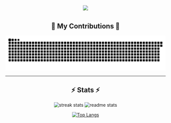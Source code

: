 <div align="center">
   <h1 align="center">
    <img src="https://readme-typing-svg.herokuapp.com/?font=Righteous&size=35&center=true&vCenter=true&width=500&height=70&duration=4000&lines=Hi+There!+👋;+I'm+Rizky+Maolana+Firdaus!;" />
</h1>
   
<div>
 <h2>🐍 My Contributions 🐍</h2>
  <picture>
 <img alt="snake eating my contributions" src="https://raw.githubusercontent.com/rizky-mf/rizky-mf/output/github-contribution-grid-snake.svg" />
</picture>
</div>

<!-- ![Statistik GitHub](https://github-readme-stats.vercel.app/api?username=rizky-mf&show_icons=true&theme=radical)
-->
<hr/>
<h2 align=center>⚡ Stats ⚡</h2>
<div align=center>
  <img width=390 src="https://streak-stats.demolab.com/?user=rizky-mf&count_private=true&theme=react&border_radius=10" alt="streak stats"/>
  <img width=390 src="https://github-readme-stats-salesp07.vercel.app/api?username=rizky-mf&count_private=true&show_icons=true&theme=react&rank_icon=github&border_radius=10" alt="readme stats" />
  <br/>
   
   [![Top Langs](https://github-readme-stats.vercel.app/api/top-langs/?username=rizky-mf&langs_count=10&layout=compact&theme=dark&card_width=500)](https://github.com/rizky-mf)
</div>

<!--
**rizky-mf/rizky-mf** is a ✨ _special_ ✨ repository because its `README.md` (this file) appears on your GitHub profile.

Here are some ideas to get you started:

- 🔭 I’m currently working on ...
- 🌱 I’m currently learning ...
- 👯 I’m looking to collaborate on ...
- 🤔 I’m looking for help with ...
- 💬 Ask me about ...
- 📫 How to reach me: ...
- 😄 Pronouns: ...
- ⚡ Fun fact: ...
-->

